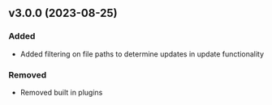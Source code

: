 ## v3.0.0 (2023-08-25)
### Added
* Added filtering on file paths to determine updates in update functionality
### Removed
* Removed built in plugins